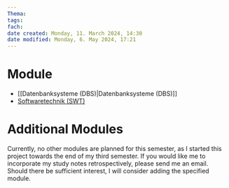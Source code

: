 ```yaml
---
Thema:
tags:
fach:
date created: Monday, 11. March 2024, 14:30
date modified: Monday, 6. May 2024, 17:21
---
```


# Module

- [[Datenbanksysteme (DBS)|Datenbanksysteme (DBS)]]
- [Softwaretechnik (SWT)](https://hustle-swt.vercel.app/)

# Additional Modules

Currently, no other modules are planned for this semester, as I started this project towards the end of my third semester. If you would like me to incorporate my study notes retrospectively, please send me an email. Should there be sufficient interest, I will consider adding the specified module.

<!-- Konfiguration für Remark42 -->
<script>
  var remark_config = {
    host: 'https://myuninotes.com/', // URL deiner Remark42-Instanz
    site_id: 'remark',             // Die SITE_ID, die du in der Docker-Konfiguration festgelegt hast
    components: ['embed'],         // Optional: Definiert die Remark42-Komponenten, die geladen werden sollen
  };
</script>

<!-- Remark42-Script laden -->
<script>
  !function(e,t){for(var r=0;r<e.length;r++){var n=t.createElement("script"),o=".js",c=t.head||t.body;"noModule"in n?(n.type="module",o=".mjs"):n.async=!0,n.defer=!0,n.src=remark_config.host+"/web/"+e[r]+o,c.appendChild(n)}}(remark_config.components||["embed"],document);
</script>

<!-- Platzhalter für das Kommentar-Widget -->
<div id="remark42"></div>
